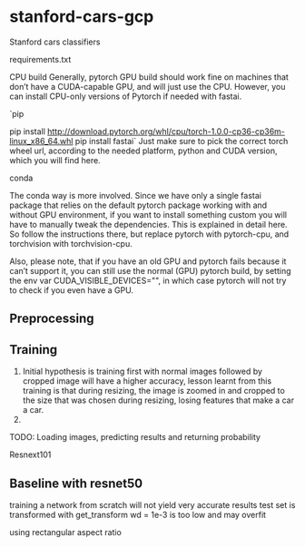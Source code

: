 # stanford-cars-gcp
Stanford cars classifiers

requirements.txt 

CPU build
Generally, pytorch GPU build should work fine on machines that don’t have a CUDA-capable GPU, and will just use the CPU. However, you can install CPU-only versions of Pytorch if needed with fastai.

`pip

pip install http://download.pytorch.org/whl/cpu/torch-1.0.0-cp36-cp36m-linux_x86_64.whl
pip install fastai`
Just make sure to pick the correct torch wheel url, according to the needed platform, python and CUDA version, which you will find here.

conda

The conda way is more involved. Since we have only a single fastai package that relies on the default pytorch package working with and without GPU environment, if you want to install something custom you will have to manually tweak the dependencies. This is explained in detail here. So follow the instructions there, but replace pytorch with pytorch-cpu, and torchvision with torchvision-cpu.

Also, please note, that if you have an old GPU and pytorch fails because it can’t support it, you can still use the normal (GPU) pytorch build, by setting the env var CUDA_VISIBLE_DEVICES="", in which case pytorch will not try to check if you even have a GPU.

## Preprocessing 

## Training 
1. Initial hypothesis is training first with normal images followed by cropped image will have a higher accuracy, lesson learnt from this training is that during resizing, the image is zoomed in and cropped to the size that was chosen during resizing, losing features that make a car a car. 
2. 


TODO: 
Loading images, predicting results and returning probability

Resnext101
## Baseline with resnet50

training a network from scratch will not yield very accurate results
test set is transformed with get_transform
wd = 1e-3 is too low and may overfit

using rectangular aspect ratio



